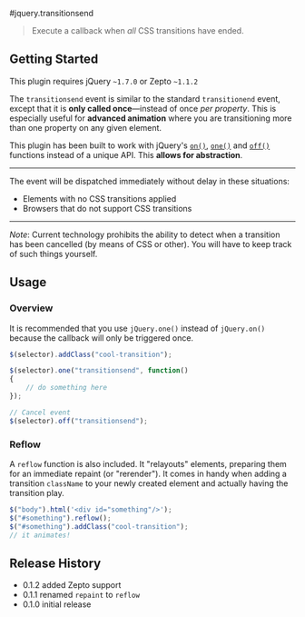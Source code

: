 #jquery.transitionsend

> Execute a callback when *all* CSS transitions have ended.

## Getting Started

This plugin requires jQuery `~1.7.0` or Zepto `~1.1.2`

The `transitionsend` event is similar to the standard `transitionend` event, except that it is **only called once**—instead of once *per property*. This is especially useful for **advanced animation** where you are transitioning more than one property on any given element.

This plugin has been built to work with jQuery's [`on()`](http://api.jquery.com/on/), [`one()`](http://api.jquery.com/one/) and [`off()`](http://api.jquery.com/off/) functions instead of
a unique API. This **allows for abstraction**.

- - -
The event will be dispatched immediately without delay in these situations:
* Elements with no CSS transitions applied
* Browsers that do not support CSS transitions

- - -
*Note*: Current technology prohibits the ability to detect when a transition has been cancelled (by means of CSS or other). You will have to keep track of such things yourself.

## Usage
### Overview
It is recommended that you use `jQuery.one()` instead of `jQuery.on()` because the callback will only be
triggered once.
```js
$(selector).addClass("cool-transition");

$(selector).one("transitionsend", function()
{
	// do something here
});

// Cancel event
$(selector).off("transitionsend");
```

### Reflow
A `reflow` function is also included. It "relayouts" elements, preparing them for an immediate repaint (or "rerender"). It comes in handy when adding a transition `className` to your newly created element and actually having the transition play.
```javascript
$("body").html('<div id="something"/>');
$("#something").reflow();
$("#something").addClass("cool-transition");
// it animates!
```

## Release History
* 0.1.2 added Zepto support
* 0.1.1 renamed `repaint` to `reflow`
* 0.1.0 initial release

